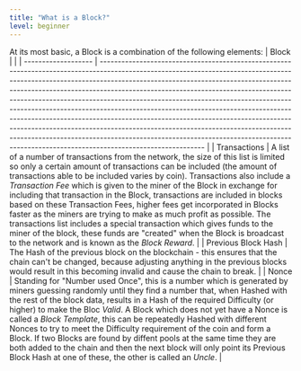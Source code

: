 ```yaml
---
title: "What is a Block?"
level: beginner
---
```


At its most basic, a Block is a combination of the following elements:
| Block               |                                                                                                                                                                                                                                                                                                                                                                                                                                                                                                                                                                                                                                                                                                                                                             |
| ------------------- | ----------------------------------------------------------------------------------------------------------------------------------------------------------------------------------------------------------------------------------------------------------------------------------------------------------------------------------------------------------------------------------------------------------------------------------------------------------------------------------------------------------------------------------------------------------------------------------------------------------------------------------------------------------------------------------------------------------------------------------------------------------- |
| Transactions        | A list of a number of transactions from the network, the size of this list is limited so only a certain amount of transactions can be included (the amount of transactions able to be included varies by coin).  Transactions also include a *Transaction Fee* which is given to the miner of the Block in exchange for including that transaction in the Block, transactions are included in blocks based on these Transaction Fees, higher fees get incorporated in Blocks faster as the miners are trying to make as much profit as possible. The transactions list includes a special transaction which gives funds to the miner of the block, these funds are "created" when the Block is broadcast to the network and is known as the *Block Reward*. |
| Previous Block Hash | The Hash of the previous block on the blockchain - this ensures that the chain can't be changed, because adjusting anything in the previous blocks would result in this becoming invalid and cause the chain to break.                                                                                                                                                                                                                                                                                                                                                                                                                                                                                                                                      |
| Nonce               | Standing for "Number used Once", this is a number which is generated by miners guessing randomly until they find a number that, when Hashed with the rest of the block data, results in a Hash of the required Difficulty (or higher) to make the Bloc *Valid*. A Block which does not yet have a Nonce is called a *Block Template*, this can be repeatedly Hashed with different Nonces to try to meet the Difficulty requirement of the coin and form a Block. If two Blocks are found by diffent pools at the same time they are both added to the chain and then the next block will only point its Previous Block Hash at one of these, the other is called an *Uncle*.                                                                               |


